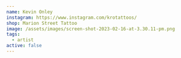 ```yaml
---
name: Kevin Onley
instagram: https://www.instagram.com/krotattoos/
shop: Marion Street Tattoo
image: /assets/images/screen-shot-2023-02-16-at-3.30.11-pm.png
tags:
  - artist
active: false
---
```

